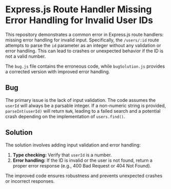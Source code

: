 # Express.js Route Handler Missing Error Handling for Invalid User IDs

This repository demonstrates a common error in Express.js route handlers:  missing error handling for invalid input.  Specifically, the `/users/:id` route attempts to parse the `id` parameter as an integer without any validation or error handling.  This can lead to crashes or unexpected behavior if the ID is not a valid number.

The `bug.js` file contains the erroneous code, while `bugSolution.js` provides a corrected version with improved error handling.

## Bug

The primary issue is the lack of input validation.  The code assumes the `userId` will always be a parsable integer. If a non-numeric string is provided, `parseInt(userId)` will return `NaN`, leading to a failed search and a potential crash depending on the implementation of `users.find()`.

## Solution

The solution involves adding input validation and error handling:

1. **Type checking:** Verify that `userId` is a number.
2. **Error handling:** If the ID is invalid or the user is not found, return a proper error response (e.g., 400 Bad Request or 404 Not Found).

The improved code ensures robustness and prevents unexpected crashes or incorrect responses.